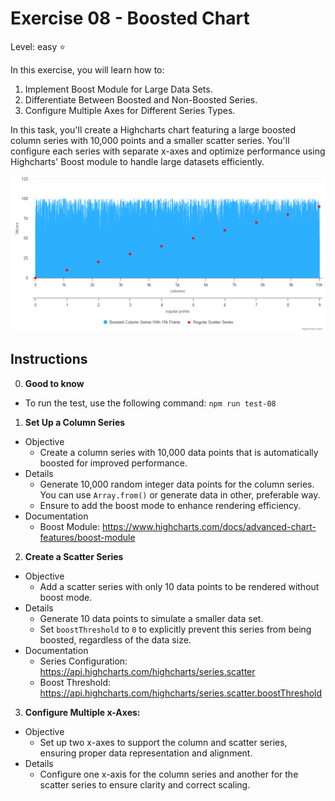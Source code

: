 # Exercise 08 - Boosted Chart

Level: easy ⭐

In this exercise, you will learn how to:

1. Implement Boost Module for Large Data Sets.
2. Differentiate Between Boosted and Non-Boosted Series.
3. Configure Multiple Axes for Different Series Types.

In this task, you'll create a Highcharts chart featuring a large boosted column series with 10,000 points and a smaller scatter series. You'll configure each series with separate x-axes and optimize performance using Highcharts' Boost module to handle large datasets efficiently.

![exercise.png](exercise.png)

## Instructions

0. **Good to know**

- To run the test, use the following command: `npm run test-08`

1. **Set Up a Column Series**

- Objective
  - Create a column series with 10,000 data points that is automatically boosted for improved performance.
- Details
  - Generate 10,000 random integer data points for the column series. You can use `Array.from()` or generate data in other, preferable way.
  - Ensure to add the boost mode to enhance rendering efficiency.
- Documentation
  - Boost Module: https://www.highcharts.com/docs/advanced-chart-features/boost-module

2. **Create a Scatter Series**

- Objective
  - Add a scatter series with only 10 data points to be rendered without boost mode.
- Details
  - Generate 10 data points to simulate a smaller data set.
  - Set `boostThreshold` to `0` to explicitly prevent this series from being boosted, regardless of the data size.
- Documentation
  - Series Configuration: https://api.highcharts.com/highcharts/series.scatter
  - Boost Threshold: https://api.highcharts.com/highcharts/series.scatter.boostThreshold

3. **Configure Multiple x-Axes:**

- Objective
  - Set up two x-axes to support the column and scatter series, ensuring proper data representation and alignment.
- Details
  - Configure one x-axis for the column series and another for the scatter series to ensure clarity and correct scaling.
